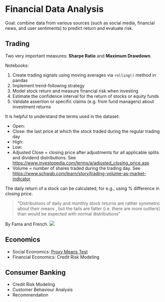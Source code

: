 # Financial Data Analysis

Goal: combine data from various sources (such as social media, financial news, and user sentiments) to predict return and evaluate risk.

## Trading

Two very important measures: **Sharpe Ratio** and **Maximum Drawdown**.

Notebooks:
1. Create trading signals using moving averages via `rolling()` method in pandas
2. Implement trend-following strategy
3. Model stock return and measure financial risk when investing
4. Estimate the confidence interval for the return of stocks or equity funds
5. Validate assertion or specific claims (e.g. from fund managers) about investment returns 

It is helpful to understand the terms used in the dataset:
- Open:
- Close: the last price at which the stock traded during the regular trading day
- High:
- Low:
- Adjusted Close = closing price after adjustments for all applicable splits and dividend distributions. See https://www.investopedia.com/terms/a/adjusted_closing_price.asp
- Volume = number of shares traded during the trading day. See https://www.schwab.com/learn/story/trading-volume-as-market-indicator

The daily return of a stock can be calculated, for e.g., using % difference in closing price.

> "Distributions of daily and monthly stock returns are rather symmetric about their means , but the tails are fatter (i.e. there are more outliers) than would be expected with normal distributions"

By Fama and French.
![](https://bookmap.com/wp-content/uploads/2022/04/image1.png)

## Economics

- Social Economics: [Proxy Means Test](https://elibrary.worldbank.org/doi/pdf/10.1596/0-8213-3313-5)
- Financial Economics: Credit Risk Modeling

## Consumer Banking

- Credit Risk Modeling
- Customer Behaviour Analysis
- Recommendation